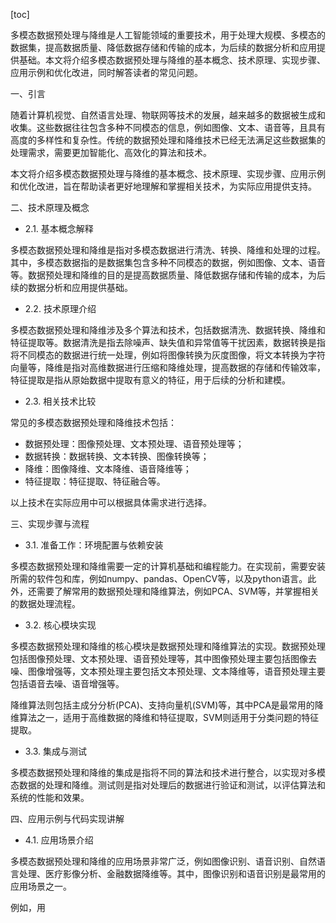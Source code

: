 
[toc]                    
                
                
多模态数据预处理与降维是人工智能领域的重要技术，用于处理大规模、多模态的数据集，提高数据质量、降低数据存储和传输的成本，为后续的数据分析和应用提供基础。本文将介绍多模态数据预处理与降维的基本概念、技术原理、实现步骤、应用示例和优化改进，同时解答读者的常见问题。

一、引言

随着计算机视觉、自然语言处理、物联网等技术的发展，越来越多的数据被生成和收集。这些数据往往包含多种不同模态的信息，例如图像、文本、语音等，且具有高度的多样性和复杂性。传统的数据预处理和降维技术已经无法满足这些数据集的处理需求，需要更加智能化、高效化的算法和技术。

本文将介绍多模态数据预处理与降维的基本概念、技术原理、实现步骤、应用示例和优化改进，旨在帮助读者更好地理解和掌握相关技术，为实际应用提供支持。

二、技术原理及概念

- 2.1. 基本概念解释

多模态数据预处理和降维是指对多模态数据进行清洗、转换、降维和处理的过程。其中，多模态数据指的是数据集包含多种不同模态的数据，例如图像、文本、语音等。数据预处理和降维的目的是提高数据质量、降低数据存储和传输的成本，为后续的数据分析和应用提供基础。

- 2.2. 技术原理介绍

多模态数据预处理和降维涉及多个算法和技术，包括数据清洗、数据转换、降维和特征提取等。数据清洗是指去除噪声、缺失值和异常值等干扰因素，数据转换是指将不同模态的数据进行统一处理，例如将图像转换为灰度图像，将文本转换为字符向量等，降维是指对高维数据进行压缩和降维处理，提高数据的存储和传输效率，特征提取是指从原始数据中提取有意义的特征，用于后续的分析和建模。

- 2.3. 相关技术比较

常见的多模态数据预处理和降维技术包括：

* 数据预处理：图像预处理、文本预处理、语音预处理等；
* 数据转换：数据转换、文本转换、图像转换等；
* 降维：图像降维、文本降维、语音降维等；
* 特征提取：特征提取、特征融合等。

以上技术在实际应用中可以根据具体需求进行选择。

三、实现步骤与流程

- 3.1. 准备工作：环境配置与依赖安装

多模态数据预处理和降维需要一定的计算机基础和编程能力。在实现前，需要安装所需的软件包和库，例如numpy、pandas、OpenCV等，以及python语言。此外，还需要了解常用的数据预处理和降维算法，例如PCA、SVM等，并掌握相关的数据处理流程。

- 3.2. 核心模块实现

多模态数据预处理和降维的核心模块是数据预处理和降维算法的实现。数据预处理包括图像预处理、文本预处理、语音预处理等，其中图像预处理主要包括图像去噪、图像增强等，文本预处理主要包括文本预处理、文本降维等，语音预处理主要包括语音去噪、语音增强等。

降维算法则包括主成分分析(PCA)、支持向量机(SVM)等，其中PCA是最常用的降维算法之一，适用于高维数据的降维和特征提取，SVM则适用于分类问题的特征提取。

- 3.3. 集成与测试

多模态数据预处理和降维的集成是指将不同的算法和技术进行整合，以实现对多模态数据的处理和降维。测试则是指对处理后的数据进行验证和测试，以评估算法和系统的性能和效果。

四、应用示例与代码实现讲解

- 4.1. 应用场景介绍

多模态数据预处理和降维的应用场景非常广泛，例如图像识别、语音识别、自然语言处理、医疗影像分析、金融数据降维等。其中，图像识别和语音识别是最常用的应用场景之一。

例如，用

